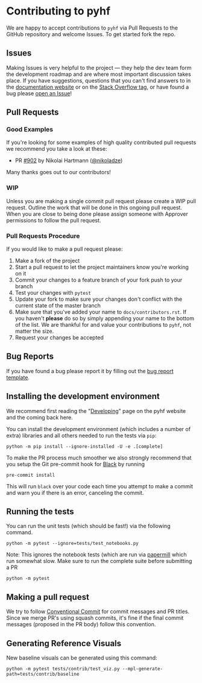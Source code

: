 # Contributing to pyhf

We are happy to accept contributions to `pyhf` via Pull Requests to the GitHub repository and welcome Issues.
To get started fork the repo.

## Issues

Making Issues is very helpful to the project &mdash; they help the dev team form the development roadmap and are where most important discussion takes place.
If you have suggestions, questions that you can't find answers to in the [documentation website](https://scikit-hep.org/pyhf/) or on the [Stack Overflow tag](https://stackoverflow.com/questions/tagged/pyhf), or have found a bug please [open an Issue](https://github.com/scikit-hep/pyhf/issues/new/choose)!

## Pull Requests

### Good Examples

If you're looking for some examples of high quality contributed pull requests we recommend you take a look at these:

- PR [#902](https://github.com/scikit-hep/pyhf/pull/902) by Nikolai Hartmann ([@nikoladze](https://github.com/nikoladze))

Many thanks goes out to our contributors!

### WIP

Unless you are making a single commit pull request please create a WIP pull request. Outline the work that will be done in this ongoing pull request. When you are close to being done please assign someone with Approver permissions to follow the pull request.

### Pull Requests Procedure

If you would like to make a pull request please:

1. Make a fork of the project
2. Start a pull request to let the project maintainers know you're working on it
3. Commit your changes to a feature branch of your fork push to your branch
4. Test your changes with `pytest`
5. Update your fork to make sure your changes don't conflict with the current state of the master branch
6. Make sure that you've added your name to `docs/contributors.rst`.
If you haven't **please** do so by simply appending your name to the bottom of the list.
We are thankful for and value your contributions to `pyhf`, not matter the size.
7. Request your changes be accepted

## Bug Reports

If you have found a bug please report it by filling out the [bug report template](https://github.com/scikit-hep/pyhf/issues/new?template=Bug-Report.md&labels=bug&title=Bug+Report+:+Title+Here).

## Installing the development environment

We recommend first reading the "[Developing](https://scikit-hep.org/pyhf/development.html)" page on the pyhf website and the coming back here.

You can install the development environment (which includes a number of extra) libraries and all others needed to run the tests via `pip`:

```
python -m pip install --ignore-installed -U -e .[complete]
```

To make the PR process much smoother we also strongly recommend that you setup the Git pre-commit hook for [Black](https://github.com/psf/black) by running

```
pre-commit install
```

This will run `black` over your code each time you attempt to make a commit and warn you if there is an error, canceling the commit.

## Running the tests

You can run the unit tests (which should be fast!) via the following command.

```
python -m pytest --ignore=tests/test_notebooks.py
```

Note: This ignores the notebook tests (which are run via [papermill](https://github.com/nteract/papermill) which run somewhat slow.
Make sure to run the complete suite before submitting a PR

```
python -m pytest
```

## Making a pull request

We try to follow [Conventional Commit](https://www.conventionalcommits.org/) for commit messages and PR titles. Since we merge PR's using squash commits, it's fine if the final commit messages (proposed in the PR body) follow this convention.

## Generating Reference Visuals

New baseline visuals can be generated using this command:

```
python -m pytest tests/contrib/test_viz.py --mpl-generate-path=tests/contrib/baseline
```
